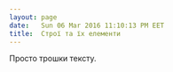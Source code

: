 ```yaml
---
layout: page
date:   Sun 06 Mar 2016 11:10:13 PM EET
title:  Строї та їх елементи
---
```


   Просто трошки тексту.